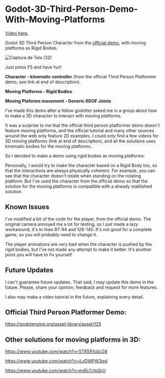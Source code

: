 # Godot-3D-Third-Person-Demo-With-Moving-Platforms

[Video here.](https://www.youtube.com/watch?v=bOCSUxKK7bE)

Godot 3D Third Person Character from the [official demo](https://github.com/godotengine/godot-demo-projects/tree/master/3d/platformer), with moving platforms as Rigid Bodies.

![Captura de Tela (32)](https://user-images.githubusercontent.com/22160489/153642892-1ac96723-6ab4-446b-8c40-fd78d6897301.png)

Just press F5 and have fun!

**Character - kinematic controller** (from the official Third Person Platformer demo, see link at end of description).

**Moving Platforms - Rigid Bodies**

**Moving Plaforms movement - Generic 6DOF Joints**

I've made this demo after a fellow godotter asked me in a group about how to make a 3D character to interact with moving platforms.

It was a surprise to me that the official third person platformer demo doesn't feature moving platforms, and the official tutorial and many other sources around the web only feature 2D examples. I could only find a few videos for 3D moving platforms (link at end of description), and all the solutions uses kinematic bodies for the moving platforms. 

So I decided to make a demo using rigid bodies as moving platforms.

Personally, I would try to make the character based on a Rigid Body too, so that the interactions are always physically coherent. For example, you can see that the character doesn't rotate when standing on the rotating platform. But I've used the character from the official demo so that the solution for the moving platforms is compatible with a already stablished solution.

## Known Issues

I've modified a bit of the code for the player, from the official demo. The original camera annoyed me a lot for testing, so I just made a lazy workaround, it's in lines 87-94 and 128-140. It's not good for a complete game, so you will probably need to change it.

The player animations are very bad when the character is pushed by the rigid bodies, but I've not made any attempt to make it better. It's another point you will have to fix yourself.

## Future Updates

I can't guarantee future updates. That said, I may update this demo in the future. Please, share your opinion, feedback and request for more features.

I also may make a video tutorial in the future, explaining every detail.

## Official Third Person Platformer Demo:

https://godotengine.org/asset-library/asset/125

## Other solutions for moving platforms in 3D:

https://www.youtube.com/watch?v=5TR5R1cbLG8

https://www.youtube.com/watch?v=iLvDWPW3qsI

https://www.youtube.com/watch?v=ey6LCrtpQrU
